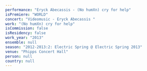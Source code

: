 ```yaml
---
performance: "Eryck Abecassis - (No humXn) cry for help"
isPremiere: "WORLD"
concert: "Videomusic - Eryck Abecassis "
work: "(No humXn) cry for help"
isCommission: false
isResidency: false
work_year: "2013"
ensemble: null
season: "2012-2013:2: Electric Spring @ Electric Spring 2013"
venue: "Phipps Concert Hall"
person: null
country: null
---
```


